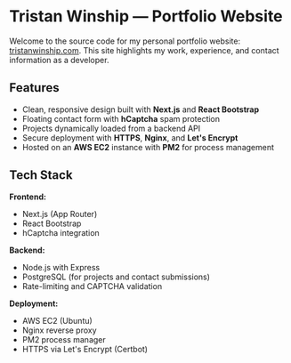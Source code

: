 # Tristan Winship — Portfolio Website

Welcome to the source code for my personal portfolio website: [tristanwinship.com](https://tristanwinship.com). This site highlights my work, experience, and contact information as a developer.

## Features

- Clean, responsive design built with **Next.js** and **React Bootstrap**
- Floating contact form with **hCaptcha** spam protection
- Projects dynamically loaded from a backend API
- Secure deployment with **HTTPS**, **Nginx**, and **Let's Encrypt**
- Hosted on an **AWS EC2** instance with **PM2** for process management

## Tech Stack

**Frontend:**
- Next.js (App Router)
- React Bootstrap
- hCaptcha integration

**Backend:**
- Node.js with Express
- PostgreSQL (for projects and contact submissions)
- Rate-limiting and CAPTCHA validation

**Deployment:**
- AWS EC2 (Ubuntu)
- Nginx reverse proxy
- PM2 process manager
- HTTPS via Let's Encrypt (Certbot)
